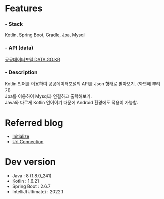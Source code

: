 # Features

### - Stack 
Kotlin, Spring Boot, Gradle, Jpa, Mysql

### - API (data)
[공공데이터포털 DATA.GO.KR](https://www.data.go.kr/index.do)

### - Description
Kotlin 언어를 이용하여 공공데이터포털의 API를 Json 형태로 받아오기. (화면에 뿌리기) <br>
Jpa를 이용하여 Mysql과 연결하고 출력해보기. <br>
Java와 다르게 Kotlin 언어이기 때문에 Android 환경에도 적용이 가능함.

# Referred blog
* [Initialize](https://luckydavekim.github.io/development/back-end/create-kotlin-spring-boot)
* [Url Connection](https://fre2-dom.tistory.com/126?category=949323)

# Dev version
- Java : 8 (1.8.0_241)
- Kotlin : 1.6.21
- Spring Boot : 2.6.7
- IntelliJ(Ultimate) : 2022.1
